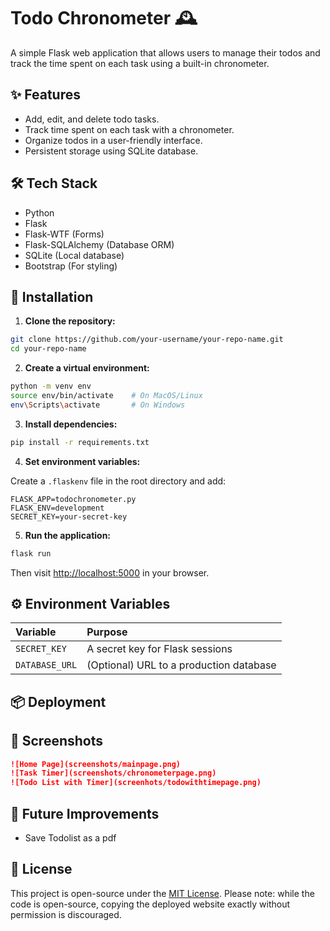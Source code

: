 # Todo Chronometer 🕰️

A simple Flask web application that allows users to manage their todos and track the time spent on each task using a built-in chronometer.

## ✨ Features

- Add, edit, and delete todo tasks.
- Track time spent on each task with a chronometer.
- Organize todos in a user-friendly interface.
- Persistent storage using SQLite database.

## 🛠 Tech Stack

- Python
- Flask
- Flask-WTF (Forms)
- Flask-SQLAlchemy (Database ORM)
- SQLite (Local database)
- Bootstrap (For styling)

## 🚀 Installation

1. **Clone the repository:**

```bash
git clone https://github.com/your-username/your-repo-name.git
cd your-repo-name
```

2. **Create a virtual environment:**

```bash
python -m venv env
source env/bin/activate    # On MacOS/Linux
env\Scripts\activate       # On Windows
```

3. **Install dependencies:**

```bash
pip install -r requirements.txt
```

4. **Set environment variables:**

Create a `.flaskenv` file in the root directory and add:

```
FLASK_APP=todochronometer.py
FLASK_ENV=development
SECRET_KEY=your-secret-key
```

5. **Run the application:**

```bash
flask run
```

Then visit [http://localhost:5000](http://localhost:5000) in your browser.

## ⚙️ Environment Variables

| Variable | Purpose |
|:---|:---|
| `SECRET_KEY` | A secret key for Flask sessions |
| `DATABASE_URL` | (Optional) URL to a production database |

## 📦 Deployment



## 📸 Screenshots

```markdown
![Home Page](screenshots/mainpage.png)
![Task Timer](screenshots/chronometerpage.png)
![Todo List with Timer](screenhots/todowithtimepage.png)
```

## 🔮 Future Improvements

- Save Todolist as a pdf

## 📝 License

This project is open-source under the [MIT License](LICENSE).
Please note: while the code is open-source, copying the deployed website exactly without permission is discouraged.





